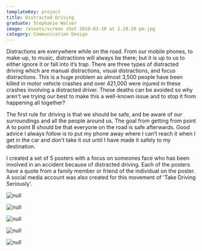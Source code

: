 ```yaml
---
templateKey: project
title: Distracted Driving
graduate: Stephanie Walser
image: /assets/screen shot 2018-03-30 at 2.29.20 pm.jpg
category: Communication Design
---
```

Distractions are everywhere while on the road. From our mobile phones, to make-up, to 
music, distractions will always be there; but it is up to us to either ignore it or fall into it’s trap.
 There are three types of distracted driving which are manual distractions, visual distractions, 
and focus distractions. This is a huge problem as almost 3,500 people have been killed in motor 
vehicle crashes and over 421,000 were injured in these crashes involving a distracted driver. 
These deaths can be avoided so why aren't we trying our best to make this a well-known issue
 and to stop it from happening all together? 

The first rule for driving is that we should be safe, and be aware of our surroundings and
 all the people around us. The goal from getting from point A to point B should be that everyone
 on the road is safe afterwards. Good advice I always follow is to put my phone away where I
 can’t reach it when I get in the car and don't take it out until I have made it safely to my 
destination.

I created a set of 5 posters with a focus on someones face who has been involved in an accident because of distracted driving. Each of the posters have a quote from a family member or friend of the individual on the poster. A social media account was also created for this movement of 'Take Driving Seriously'. 

![null](/assets/ddposter1.jpg)

![null](/assets/ddposter2.jpg)

![null](/assets/ddposter3.jpg)

![null](/assets/ddposter4.jpg)

![null](/assets/ddposter5.jpg)
